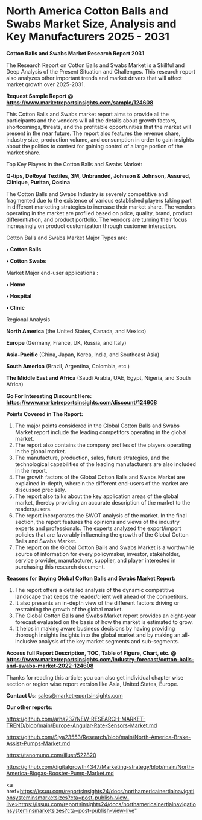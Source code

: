 # North America Cotton Balls and Swabs Market Size, Analysis and Key Manufacturers 2025 - 2031

<strong>Cotton Balls and Swabs Market Research Report 2031</strong>

The Research Report on Cotton Balls and Swabs Market is a Skillful and Deep Analysis of the Present Situation and Challenges. This research report also analyzes other important trends and market drivers that will affect market growth over 2025-2031.

<strong>Request Sample Report @ <a href=https://www.marketreportsinsights.com/sample/124608>https://www.marketreportsinsights.com/sample/124608</a></strong>

This Cotton Balls and Swabs market report aims to provide all the participants and the vendors will all the details about growth factors, shortcomings, threats, and the profitable opportunities that the market will present in the near future. The report also features the revenue share, industry size, production volume, and consumption in order to gain insights about the politics to contest for gaining control of a large portion of the market share.

Top Key Players in the Cotton Balls and Swabs Market:

<strong>Q-tips, DeRoyal Textiles, 3M, Unbranded, Johnson & Johnson, Assured, Clinique, Puritan, Qosina</strong>

The Cotton Balls and Swabs Industry is severely competitive and fragmented due to the existence of various established players taking part in different marketing strategies to increase their market share. The vendors operating in the market are profiled based on price, quality, brand, product differentiation, and product portfolio. The vendors are turning their focus increasingly on product customization through customer interaction.

Cotton Balls and Swabs Market Major Types are:

<strong>• Cotton Balls

• Cotton Swabs</strong>

Market Major end-user applications :

<strong>• Home

• Hospital

• Clinic</strong>

Regional Analysis

</u><strong><b>North America</b></strong> (the United States, Canada, and Mexico)

<strong><b>Europe </b></strong>(Germany, France, UK, Russia, and Italy)

<strong><b>Asia-Pacific</b></strong> (China, Japan, Korea, India, and Southeast Asia)

<strong><b>South America</b></strong> (Brazil, Argentina, Colombia, etc.)

<strong><b>The Middle East and Africa</b></strong> (Saudi Arabia, UAE, Egypt, Nigeria, and South Africa)

<strong>Go For Interesting Discount Here: <a href=https://www.marketreportsinsights.com/discount/124608>https://www.marketreportsinsights.com/discount/124608</a></strong>

<strong>Points Covered in The Report:</strong>
<ol>
  <li>The major points considered in the Global Cotton Balls and Swabs Market report include the leading competitors operating in the global market.</li>
  <li>The report also contains the company profiles of the players operating in the global market.</li>
  <li>The manufacture, production, sales, future strategies, and the technological capabilities of the leading manufacturers are also included in the report.</li>
  <li>The growth factors of the Global Cotton Balls and Swabs Market are explained in-depth, wherein the different end-users of the market are discussed precisely.</li>
  <li>The report also talks about the key application areas of the global market, thereby providing an accurate description of the market to the readers/users.</li>
  <li>The report incorporates the SWOT analysis of the market. In the final section, the report features the opinions and views of the industry experts and professionals. The experts analyzed the export/import policies that are favorably influencing the growth of the Global Cotton Balls and Swabs Market.</li>
  <li>The report on the Global Cotton Balls and Swabs Market is a worthwhile source of information for every policymaker, investor, stakeholder, service provider, manufacturer, supplier, and player interested in purchasing this research document.</li>
</ol>
<strong>Reasons for Buying Global Cotton Balls and Swabs Market Report:</strong>

<ol>
  <li>The report offers a detailed analysis of the dynamic competitive landscape that keeps the reader/client well ahead of the competitors.</li>
  <li>It also presents an in-depth view of the different factors driving or restraining the growth of the global market.</li>
  <li>The Global Cotton Balls and Swabs Market report provides an eight-year forecast evaluated on the basis of how the market is estimated to grow.</li>
  <li>It helps in making aware business decisions by having providing thorough insights insights into the global market and by making an all-inclusive analysis of the key market segments and sub-segments.</li>
</ol>
<strong>Access full Report Description, TOC, Table of Figure, Chart, etc. @ <a href=https://www.marketreportsinsights.com/industry-forecast/cotton-balls-and-swabs-market-2022-124608>https://www.marketreportsinsights.com/industry-forecast/cotton-balls-and-swabs-market-2022-124608</a></strong>


Thanks for reading this article; you can also get individual chapter wise section or region wise report version like Asia, United States, Europe.

<strong>Contact Us:</strong>
sales@marketreportsinsights.com

<strong>Our other reports:</strong>

<a href=https://github.com/arha237/NEW-RESEARCH-MARKET-TREND/blob/main/Europe-Angular-Rate-Sensors-Market.md>https://github.com/arha237/NEW-RESEARCH-MARKET-TREND/blob/main/Europe-Angular-Rate-Sensors-Market.md</a>

<a href=https://github.com/Siya23553/Research/blob/main/North-America-Brake-Assist-Pumps-Market.md>https://github.com/Siya23553/Research/blob/main/North-America-Brake-Assist-Pumps-Market.md</a>

<a href=https://tanomuno.com/illust/522820>https://tanomuno.com/illust/522820</a>

<a href=https://github.com/digitalgrowth4347/Marketing-strategy/blob/main/North-America-Biogas-Booster-Pump-Market.md>https://github.com/digitalgrowth4347/Marketing-strategy/blob/main/North-America-Biogas-Booster-Pump-Market.md</a>

<a href=https://issuu.com/reportsinsights24/docs/northamericainertialnavigationsysteminsmarketsizes?cta=post-publish-view-live>https://issuu.com/reportsinsights24/docs/northamericainertialnavigationsysteminsmarketsizes?cta=post-publish-view-live</a>"
